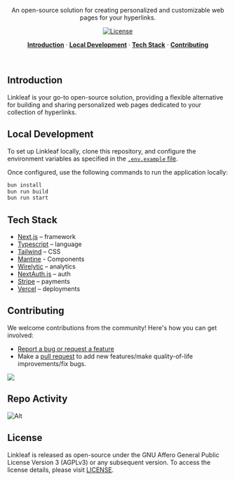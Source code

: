 <p align="center">
  An open-source solution for creating personalized and customizable web pages for your hyperlinks.
</p>

<p align="center">
  <a href="https://github.com/groschi24/linkleaf/blob/main/LICENSE">
    <img src="https://img.shields.io/github/license/groschi24/linkleaf?label=license&logo=github&color=f80&logoColor=fff" alt="License" />
  </a>
</p>

<p align="center">
  <a href="#introduction"><strong>Introduction</strong></a> ·
  <a href="#local-development"><strong>Local Development</strong></a> ·
  <a href="#tech-stack"><strong>Tech Stack</strong></a> ·
  <a href="#contributing"><strong>Contributing</strong></a>
</p>
<br/>

## Introduction

Linkleaf is your go-to open-source solution, providing a flexible alternative for building and sharing personalized web pages dedicated to your collection of hyperlinks.

## Local Development

To set up Linkleaf locally, clone this repository, and configure the environment variables as specified in the [`.env.example` file](https://github.com/groschi24/linkleaf/blob/main/.env.example).

Once configured, use the following commands to run the application locally:

```bash
bun install
bun run build
bun run start
```

## Tech Stack

- [Next.js](https://nextjs.org/) – framework
- [Typescript](https://www.typescriptlang.org/) – language
- [Tailwind](https://tailwindcss.com/) – CSS
- [Mantine](https://mantine.dev/) - Components
- [Wirelytic](https://wirelytic.com/) – analytics
- [NextAuth.js](https://next-auth.js.org/) – auth
- [Stripe](https://stripe.com/) – payments
- [Vercel](https://vercel.com/) – deployments

## Contributing

We welcome contributions from the community! Here's how you can get involved:

- [Report a bug or request a feature](https://github.com/groschi24/linkleaf/issues)
- Make a [pull request](https://github.com/groschi24/linkleaf/pull) to add new features/make quality-of-life improvements/fix bugs.

<a href="https://github.com/groschi24/linkleaf/graphs/contributors">
  <img src="https://contrib.rocks/image?repo=groschi24/linkleaf" />
</a>

## Repo Activity

![Alt](https://repobeats.axiom.co/api/embed/3185ba313716b6b55ae6c880b3910b6831b42494.svg 'Repobeats analytics image')

## License

Linkleaf is released as open-source under the GNU Affero General Public License Version 3 (AGPLv3) or any subsequent version. To access the license details, please visit [LICENSE](https://github.com/groschi24/linkleaf/blob/main/LICENSE).
